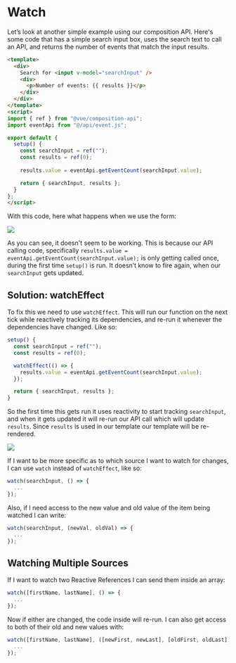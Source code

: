 # Watch

Let’s look at another simple example using our composition API. Here's some code that has a simple search input box, uses the search text to call an API, and returns the number of events that match the input results.
```html
<template>
  <div>
    Search for <input v-model="searchInput" /> 
    <div>
      <p>Number of events: {{ results }}</p>
    </div>
  </div>
</template>
<script>
import { ref } from "@vue/composition-api";
import eventApi from "@/api/event.js";

export default {
  setup() {
    const searchInput = ref("");
    const results = ref(0);
    
    results.value = eventApi.getEventCount(searchInput.value);

    return { searchInput, results };
  }
};
</script>
```
With this code, here what happens when we use the form:

![](https://firebasestorage.googleapis.com/v0/b/vue-mastery.appspot.com/o/flamelink%2Fmedia%2F1573923226592_not-working-opt.gif?alt=media&token=93063af3-6f36-441f-a3c1-833b3bb54daf)

As you can see, it doesn't seem to be working. This is because our API calling code, specifically `results.value = eventApi.getEventCount(searchInput.value);` is only getting called once, during the first time `setup()` is run. It doesn’t know to fire again, when our `searchInput` gets updated.

## Solution: watchEffect

To fix this we need to use `watchEffect`. This will run our function on the next tick while reactively tracking its dependencies, and re-run it whenever the dependencies have changed. Like so:
```javascript
setup() {
  const searchInput = ref("");
  const results = ref(0);

  watchEffect(() => {
    results.value = eventApi.getEventCount(searchInput.value);
  });

  return { searchInput, results };
}
```
So the first time this gets run it uses reactivity to start tracking `searchInput`, and when it gets updated it will re-run our API call which will update `results`.  Since `results` is used in our template our template will be re-rendered.

![](https://firebasestorage.googleapis.com/v0/b/vue-mastery.appspot.com/o/flamelink%2Fmedia%2F1573923234963_working-opt.gif?alt=media&token=4b0b53c8-d6d4-4895-9085-2f2697956be7)

If I want to be more specific as to which source I want to watch for changes, I can use `watch` instead of `watchEffect`, like so:
```javascript
watch(searchInput, () => {
  ...
});
```
Also, if I need access to the new value and old value of the item being watched I can write:
```javascript
watch(searchInput, (newVal, oldVal) => {
  ...
});
```
## Watching Multiple Sources

If I want to watch two Reactive References I can send them inside an array:
```javascript
watch([firstName, lastName], () => {
  ...  
});
```
Now if either are changed, the code inside will re-run.  I can also get access to both of their old and new values with:
```javascript
watch([firstName, lastName], ([newFirst, newLast], [oldFirst, oldLast]) => {
  ...   
});
```
